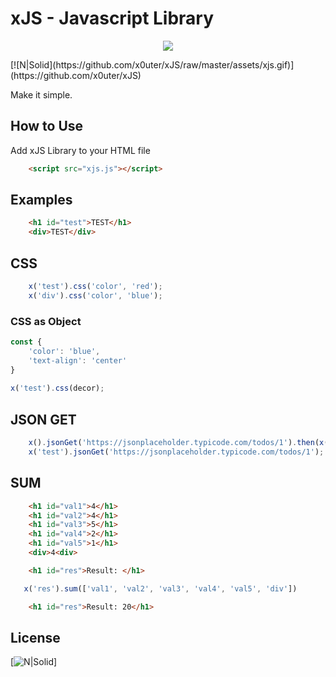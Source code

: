 # xJS - Javascript Library

<p align="center">
  <img src="https://github.com/x0uter/xJS/raw/master/assets/xjs.png"/>
</p>
[![N|Solid](https://github.com/x0uter/xJS/raw/master/assets/xjs.gif)](https://github.com/x0uter/xJS)

Make it simple.

## How to Use
Add xJS Library to your HTML file
```html
    <script src="xjs.js"></script>
```

## Examples

```html
    <h1 id="test">TEST</h1>
    <div>TEST</div>
```

## CSS
```js
    x('test').css('color', 'red');
    x('div').css('color', 'blue');
```

### CSS as Object
```js
const {
    'color': 'blue',
    'text-align': 'center'
}
					    
x('test').css(decor);
```

## JSON GET
```js
    x().jsonGet('https://jsonplaceholder.typicode.com/todos/1').then(x('test').add)
    x('test').jsonGet('https://jsonplaceholder.typicode.com/todos/1');
```

## SUM
```html
    <h1 id="val1">4</h1>
    <h1 id="val2">4</h1>
    <h1 id="val3">5</h1>
    <h1 id="val4">2</h1>
    <h1 id="val5">1</h1>
    <div>4<div>

    <h1 id="res">Result: </h1>
```
```js
   x('res').sum(['val1', 'val2', 'val3', 'val4', 'val5', 'div'])
```

```html
    <h1 id="res">Result: 20</h1>
```


License
----
[![N|Solid](https://cdn-images-1.medium.com/max/800/1*C87EjxGeMPrkTuVRVWVg4w.png)]